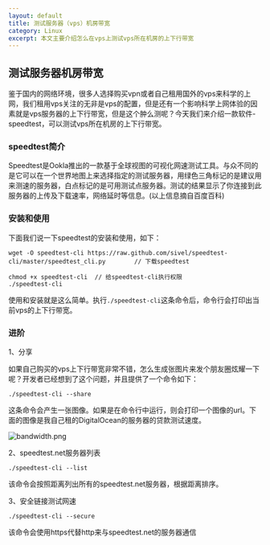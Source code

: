 ```yaml
---
layout: default
title: 测试服务器（vps）机房带宽
category: Linux
excerpt: 本文主要介绍怎么在vps上测试vps所在机房的上下行带宽
---
```

<h2>测试服务器机房带宽</h2>

鉴于国内的网络环境，很多人选择购买vpn或者自己租用国外的vps来科学的上网，我们租用vps关注的无非是vps的配置，但是还有一个影响科学上网体验的因素就是vps服务器的上下行带宽，但是这个肿么测呢？今天我们来介绍一款软件-speedtest，可以测试vps所在机房的上下行带宽。

<h3>speedtest简介</h3>
Speedtest是Ookla推出的一款基于全球视图的可视化网速测试工具。与众不同的是它可以在一个世界地图上来选择指定的测试服务器，用绿色三角标记的是建议用来测速的服务器，白点标记的是可用测试点服务器。测试的结果显示了你连接到此服务器的上传及下载速率，网络延时等信息。(以上信息摘自百度百科)

<h3>安装和使用</h3>

下面我们说一下speedtest的安装和使用，如下：

```
wget -O speedtest-cli https://raw.github.com/sivel/speedtest-cli/master/speedtest_cli.py		// 下载speedtest

chmod +x speedtest-cli	// 给speedtest-cli执行权限
./speedtest-cli
```

使用和安装就是这么简单。执行```./speedtest-cli```这条命令后，命令行会打印出当前vps的上下行带宽。

<h3>进阶</h3>

1、分享

如果自己购买的vps上下行带宽非常不错，怎么生成张图片来发个朋友圈炫耀一下呢？开发者已经想到了这个问题，并且提供了一个命令如下：

	./speedtest-cli --share
	
这条命令会产生一张图像。如果是在命令行中运行，则会打印一个图像的url。下面的图像是我自己租的DigitalOcean的服务器的贷款测试速度。

![bandwidth.png](http://www.speedtest.net/result/5012589337.png)

2、speedtest.net服务器列表

	./speedtest-cli --list
	
该命令会按照距离列出所有的speedtest.net服务器，根据距离排序。

3、安全链接测试网速

	./speedtest-cli --secure

 该命令会使用https代替http来与speedtest.net的服务器通信